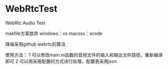 # WebRtcTest
WebRtc Audio Test

makfile方案放弃
windows：vs
macosx：xcode

降噪采用github webrtc的算法

使用方法：
1 可以修改main.m函数的音频文件的输入和输出文件路径，重新编译即可
2 可以用采用配置的方式进行处理，配置表采用json

